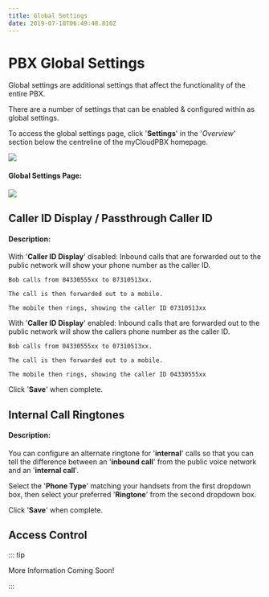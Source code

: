 ```yaml
---
title: Global Settings
date: 2019-07-18T06:49:48.810Z
---
```

# PBX Global Settings

Global settings are additional settings that affect the functionality of the entire PBX.

There are a number of settings that can be enabled & configured within as global settings.

To access the global settings page, click '**Settings**' in the '_Overview_' section below the centreline of the myCloudPBX homepage.

![](/images/pbx_ringtones_1.png)

#### Global Settings Page:

![](/images/pbx_ringtones_2.png)

## Caller ID Display / Passthrough Caller ID

#### Description:

With '**Caller ID Display**' disabled: Inbound calls that are forwarded out to the public network will show your phone number as the caller ID.


```
Bob calls from 04330555xx to 07310513xx.

The call is then forwarded out to a mobile.

The mobile then rings, showing the caller ID 07310513xx

```


With '**Caller ID Display**' enabled: Inbound calls that are forwarded out to the public network will show the callers phone number as the caller ID.


```
Bob calls from 04330555xx to 07310513xx.

The call is then forwarded out to a mobile.

The mobile then rings, showing the caller ID 04330555xx

```

Click '**Save**' when complete.

## Internal Call Ringtones
#### Description:

You can configure an alternate ringtone for '**internal**' calls so that you can tell the difference between an '**inbound call**' from the public voice network and an '**internal call**'.

Select the '**Phone Type**' matching your handsets from the first dropdown box, then select your preferred '**Ringtone**' from the second dropdown box.

Click '**Save**' when complete.

## Access Control

::: tip

More Information Coming Soon!

:::






